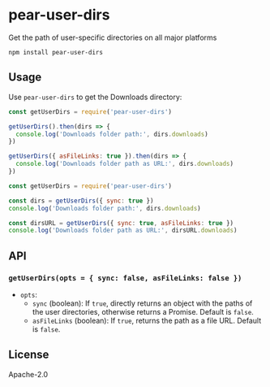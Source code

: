 # pear-user-dirs

Get the path of user-specific directories on all major platforms

```
npm install pear-user-dirs
```

## Usage

Use `pear-user-dirs` to get the Downloads directory:

```js
const getUserDirs = require('pear-user-dirs')

getUserDirs().then(dirs => {
  console.log('Downloads folder path:', dirs.downloads)
})

getUserDirs({ asFileLinks: true }).then(dirs => {
  console.log('Downloads folder path as URL:', dirs.downloads)
})
```

```js
const getUserDirs = require('pear-user-dirs')

const dirs = getUserDirs({ sync: true })
console.log('Downloads folder path:', dirs.downloads)

const dirsURL = getUserDirs({ sync: true, asFileLinks: true })
console.log('Downloads folder path as URL:', dirsURL.downloads)
```

## API

### `getUserDirs(opts = { sync: false, asFileLinks: false })`

- `opts`:
  - `sync` (boolean): If `true`, directly returns an object with the paths of the user directories, otherwise returns a Promise. Default is `false`.
  - `asFileLinks` (boolean): If `true`, returns the path as a file URL. Default is `false`.

## License

Apache-2.0
